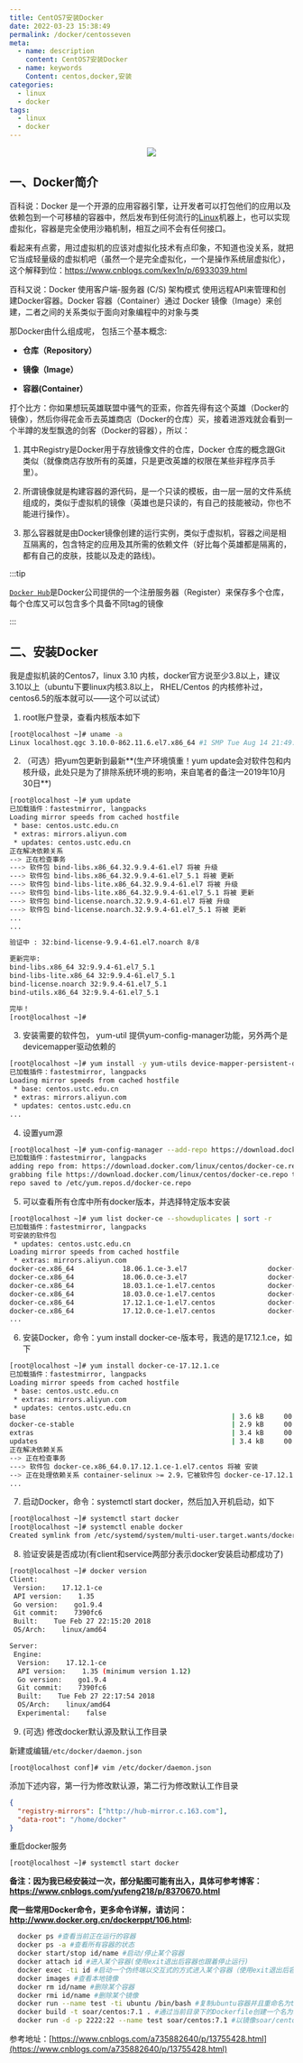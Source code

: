 ```yaml
---
title: CentOS7安装Docker
date: 2022-03-23 15:38:49
permalink: /docker/centosseven
meta:
  - name: description
    content: CentOS7安装Docker
  - name: keywords
    Content: centos,docker,安装
categories:
  - linux
  - docker
tags:
  - linux
  - docker
---
```


<p align="center">
  <img src="https://cdn.jsdelivr.net/gh/taixingyiji/image_store@main/blog/20220323173402.png">
</p>


<!-- more -->

## 一、Docker简介

百科说：Docker 是一个开源的应用容器引擎，让开发者可以打包他们的应用以及依赖包到一个可移植的容器中，然后发布到任何流行的[Linux](https://baike.baidu.com/item/Linux)机器上，也可以实现虚拟化，容器是完全使用沙箱机制，相互之间不会有任何接口。

看起来有点雾，用过虚拟机的应该对虚拟化技术有点印象，不知道也没关系，就把它当成轻量级的虚拟机吧（虽然一个是完全虚拟化，一个是操作系统层虚拟化），这个解释到位：https://www.cnblogs.com/kex1n/p/6933039.html

百科又说：Docker 使用客户端-服务器 (C/S) 架构模式 使用远程API来管理和创建Docker容器。Docker 容器（Container）通过 Docker 镜像（Image）来创建，二者之间的关系类似于面向对象编程中的对象与类

那Docker由什么组成呢， 包括三个基本概念:

- **仓库（Repository）**

- **镜像（Image）**

- **容器(Container）**

打个比方：你如果想玩英雄联盟中骚气的亚索，你首先得有这个英雄（Docker的镜像），然后你得花金币去英雄商店（Docker的仓库）买，接着进游戏就会看到一个半蹲的发型飘逸的剑客（Docker的容器），所以：

1. 其中Registry是Docker用于存放镜像文件的仓库，Docker 仓库的概念跟Git 类似（就像商店存放所有的英雄，只是更改英雄的权限在某些非程序员手里）。

2. 所谓镜像就是构建容器的源代码，是一个只读的模板，由一层一层的文件系统组成的，类似于虚拟机的镜像（英雄也是只读的，有自己的技能被动，你也不能进行操作）。

3. 那么容器就是由Docker镜像创建的运行实例，类似于虚拟机，容器之间是相互隔离的，包含特定的应用及其所需的依赖文件（好比每个英雄都是隔离的，都有自己的皮肤，技能以及走的路线)。

:::tip

[`Docker Hub`](https://hub.docker.com/)是Docker公司提供的一个注册服务器（Register）来保存多个仓库，每个仓库又可以包含多个具备不同tag的镜像

:::  

##  二、安装Docker

我是虚拟机装的Centos7，linux 3.10 内核，docker官方说至少3.8以上，建议3.10以上（ubuntu下要linux内核3.8以上， RHEL/Centos 的内核修补过， centos6.5的版本就可以——这个可以试试）

1. root账户登录，查看内核版本如下

```bash
[root@localhost ~]# uname -a
Linux localhost.qgc 3.10.0-862.11.6.el7.x86_64 #1 SMP Tue Aug 14 21:49:04 UTC 2018 x86_64 x86_64 x86_64 GNU/Linux
```

2. （可选）把yum包更新到最新**(生产环境慎重！yum update会对软件包和内核升级，此处只是为了排除系统环境的影响，来自笔者的备注—2019年10月30日**)

```bash
[root@localhost ~]# yum update
已加载插件：fastestmirror, langpacks
Loading mirror speeds from cached hostfile
 * base: centos.ustc.edu.cn
 * extras: mirrors.aliyun.com
 * updates: centos.ustc.edu.cn
正在解决依赖关系
--> 正在检查事务
---> 软件包 bind-libs.x86_64.32.9.9.4-61.el7 将被 升级
---> 软件包 bind-libs.x86_64.32.9.9.4-61.el7_5.1 将被 更新
---> 软件包 bind-libs-lite.x86_64.32.9.9.4-61.el7 将被 升级
---> 软件包 bind-libs-lite.x86_64.32.9.9.4-61.el7_5.1 将被 更新
---> 软件包 bind-license.noarch.32.9.9.4-61.el7 将被 升级
---> 软件包 bind-license.noarch.32.9.9.4-61.el7_5.1 将被 更新
...
...

验证中 : 32:bind-license-9.9.4-61.el7.noarch 8/8

更新完毕:
bind-libs.x86_64 32:9.9.4-61.el7_5.1
bind-libs-lite.x86_64 32:9.9.4-61.el7_5.1
bind-license.noarch 32:9.9.4-61.el7_5.1
bind-utils.x86_64 32:9.9.4-61.el7_5.1

完毕！
[root@localhost ~]#

```



3. 安装需要的软件包， yum-util 提供yum-config-manager功能，另外两个是devicemapper驱动依赖的

```bash
[root@localhost ~]# yum install -y yum-utils device-mapper-persistent-data lvm2
已加载插件：fastestmirror, langpacks
Loading mirror speeds from cached hostfile
 * base: centos.ustc.edu.cn
 * extras: mirrors.aliyun.com
 * updates: centos.ustc.edu.cn
...
```

4. 设置yum源

```bash
[root@localhost ~]# yum-config-manager --add-repo https://download.docker.com/linux/centos/docker-ce.repo
已加载插件：fastestmirror, langpacks
adding repo from: https://download.docker.com/linux/centos/docker-ce.repo
grabbing file https://download.docker.com/linux/centos/docker-ce.repo to /etc/yum.repos.d/docker-ce.repo
repo saved to /etc/yum.repos.d/docker-ce.repo
```

5. 可以查看所有仓库中所有docker版本，并选择特定版本安装

```bash
[root@localhost ~]# yum list docker-ce --showduplicates | sort -r
已加载插件：fastestmirror, langpacks
可安装的软件包
 * updates: centos.ustc.edu.cn
Loading mirror speeds from cached hostfile
 * extras: mirrors.aliyun.com
docker-ce.x86_64            18.06.1.ce-3.el7                    docker-ce-stable
docker-ce.x86_64            18.06.0.ce-3.el7                    docker-ce-stable
docker-ce.x86_64            18.03.1.ce-1.el7.centos             docker-ce-stable
docker-ce.x86_64            18.03.0.ce-1.el7.centos             docker-ce-stable
docker-ce.x86_64            17.12.1.ce-1.el7.centos             docker-ce-stable
docker-ce.x86_64            17.12.0.ce-1.el7.centos             docker-ce-stable
...
```

6. 安装Docker，命令：yum install docker-ce-版本号，我选的是17.12.1.ce，如下

```bash
[root@localhost ~]# yum install docker-ce-17.12.1.ce
已加载插件：fastestmirror, langpacks
Loading mirror speeds from cached hostfile
 * base: centos.ustc.edu.cn
 * extras: mirrors.aliyun.com
 * updates: centos.ustc.edu.cn
base                                                   | 3.6 kB     00:00     
docker-ce-stable                                       | 2.9 kB     00:00     
extras                                                 | 3.4 kB     00:00     
updates                                                | 3.4 kB     00:00     
正在解决依赖关系
--> 正在检查事务
---> 软件包 docker-ce.x86_64.0.17.12.1.ce-1.el7.centos 将被 安装
--> 正在处理依赖关系 container-selinux >= 2.9，它被软件包 docker-ce-17.12.1.ce-1.el7.centos.x86_64 需要
...
```

7. 启动Docker，命令：systemctl start docker，然后加入开机启动，如下

```bash
[root@localhost ~]# systemctl start docker
[root@localhost ~]# systemctl enable docker
Created symlink from /etc/systemd/system/multi-user.target.wants/docker.service to /usr/lib/systemd/system/docker.service.
```

8. 验证安装是否成功(有client和service两部分表示docker安装启动都成功了)

```bash
[root@localhost ~]# docker version 
Client:
 Version:    17.12.1-ce
 API version:    1.35
 Go version:    go1.9.4
 Git commit:    7390fc6
 Built:    Tue Feb 27 22:15:20 2018
 OS/Arch:    linux/amd64

Server:
 Engine:
  Version:    17.12.1-ce
  API version:    1.35 (minimum version 1.12)
  Go version:    go1.9.4
  Git commit:    7390fc6
  Built:    Tue Feb 27 22:17:54 2018
  OS/Arch:    linux/amd64
  Experimental:    false
```

9. (可选) 修改docker默认源及默认工作目录

新建或编辑`/etc/docker/daemon.json`

```shell
[root@localhost conf]# vim /etc/docker/daemon.json 
```
添加下述内容，第一行为修改默认源，第二行为修改默认工作目录

```json
{
  "registry-mirrors": ["http://hub-mirror.c.163.com"],
  "data-root": "/home/docker"
}
```

重启docker服务

```shell
[root@localhost ~]# systemctl start docker
```

 **备注：因为我已经安装过一次，部分贴图可能有出入，具体可参考博客：https://www.cnblogs.com/yufeng218/p/8370670.html**

**爬一些常用Docker命令，更多命令详解，请访问：http://www.docker.org.cn/dockerppt/106.html:**

```bash
  docker ps #查看当前正在运行的容器
  docker ps -a #查看所有容器的状态
  docker start/stop id/name #启动/停止某个容器
  docker attach id #进入某个容器(使用exit退出后容器也跟着停止运行)
  docker exec -ti id #启动一个伪终端以交互式的方式进入某个容器（使用exit退出后容器不停止运行）
  docker images #查看本地镜像
  docker rm id/name #删除某个容器
  docker rmi id/name #删除某个镜像
  docker run --name test -ti ubuntu /bin/bash #复制ubuntu容器并且重命名为test且运行，然后以伪终端交互式方式进入容器，运行bash
  docker build -t soar/centos:7.1 . #通过当前目录下的Dockerfile创建一个名为soar/centos:7.1的镜像
  docker run -d -p 2222:22 --name test soar/centos:7.1 #以镜像soar/centos:7.1创建名为test的容器，并以后台模式运行，并做端口映射到宿主机2222端口，P参数重启容器宿主机端口会发生改变
```

参考地址：[https://www.cnblogs.com/a735882640/p/13755428.html](https://www.cnblogs.com/a735882640/p/13755428.html)
